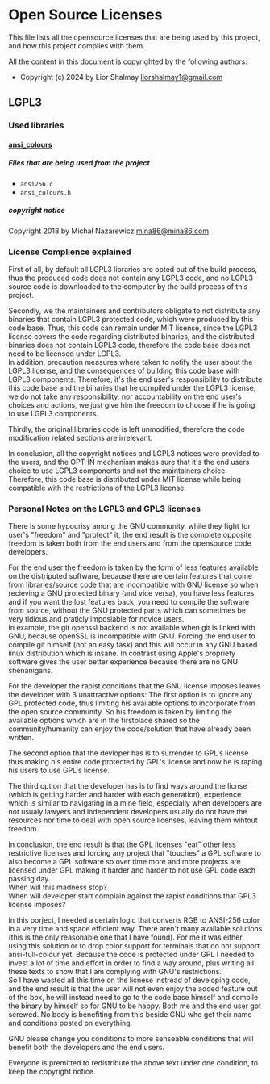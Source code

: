 # Open Source Licenses
This file lists all the opensource licenses that are being used by this project,
and how this project complies with them.  

All the content in this document is copyrighted by the following authors:  
* Copyright (c) 2024 by Lior Shalmay <liorshalmay1@gmail.com>  

## LGPL3
### Used libraries
#### [ansi_colours](https://github.com/mina86/ansi_colours)
##### Files that are being used from the project
* `ansi256.c`
* `ansi_colours.h`
##### copyright notice
Copyright 2018 by Michał Nazarewicz <mina86@mina86.com>

### License Complience explained
First of all, by default all LGPL3 libraries are opted out of the build process, thus the produced code does not contain 
any LGPL3 code, and no LGPL3 source code is downloaded to the computer by the build process of this project.  

Secondly, we the maintainers and contributors obligate to not distribute any binaries that contain LGPL3 protected code, 
which were produced by this code base. Thus, this code can remain under MIT license, since the LGPL3 license covers the 
code regarding distributed binaries, and the distributed binaries does not contain LGPL3 code, therefore the code base does
not need to be licensed under LGPL3.  
In addition, precaution measures where taken to notify the user about the LGPL3 license, and the consequences of building this 
code base with LGPL3 components. Therefore, it's the end user's responsibility to distribute this code base and the binaries 
that he compiled under the LGPL3 license, we do not take any responsibility, nor accountability on the end user's choices and actions, 
we just give him the freedom to choose if he is going to use LGPL3 components.

Thirdly, the original libraries code is left unmodified, therefore the code modification related sections are irrelevant.

In conclusion, all the copyright notices and LGPL3 notices were provided to the users, and the OPT-IN mechanism makes sure
that it's the end users choice to use LGPL3 components and not the maintainers choice. Therefore, this code base is distributed
under MIT license while being compatible with the restrictions of the LGPL3 license.

### Personal Notes on the LGPL3 and GPL3 licenses
There is some hypocrisy among the GNU community, while they fight for user's "freedom" and "protect" it, the end result
is the complete opposite freedom is taken both from the end users and from the opensource code developers.  

For the end user the freedom is taken by the form of less features available on the distriputed software, because there are 
certain features that come from libraries/source code that are incompatible with GNU license so when recieving a GNU protected
binary (and vice versa), you have less features, and if you want the lost features back, you need to compile the software from 
source, without the GNU protected parts which can sometimes be very tidious and praticly imposiable for novice users.  
In example, the git openssl backend is not available when git is linked with GNU, because openSSL is incompatible with GNU.
Forcing the end user to compile git himself (not an easy task) and this will occur in any GNU based linux distribution which is 
insane. In contrast using Apple's propriety software gives the user better experience because there are no GNU shenanigans.  

For the developer the rapist conditions that the GNU license imposes leaves the developer with 3 unattractive options:
The first option is to ignore any GPL protected code, thus limiting his available options to incorporate from the open source 
community. So his freedom is taken by limiting the available options which are in the firstplace shared so the community/humanity
can enjoy the code/solution that have already been written.  

The second option that the devloper has is to surrender to GPL's license thus making his entire code protected by GPL's license
and now he is raping his users to use GPL's license.  

The third option that the developer has is to find ways around the licnse (which is getting harder and harder with each generation),
experience which is similar to navigating in a mine field, especially when developers are not usualy lawyers and independent
developers usually do not have the resources nor time to deal with open source licenses, leaving them wihtout freedom.  

In conclusion, the end result is that the GPL licenses "eat" other less restrictive licenses and forcing any project that 
"touches" a GPL software to also become a GPL software so over time more and more projects are licensed under GPL making it
harder and harder to not use GPL code each passing day.  
When will this madness stop?  
When will developer start complain against the rapist conditions that GPL3 license imposes?  


In this porject, I needed a certain logic that converts RGB to ANSI-256 color in a very time and space efficient way. There aren't
many available solutions (this is the only reasonable one that I have found). For me it was either using this solution or to drop 
color support for terminals that do not support ansi-full-colour yet. 
Because the code is protected under GPL I needed to invest a lot of time and effort in order to find a way around, plus writing all 
these texts to show that I am complying with GNU's restrictions.  
So I have wasted all this time on the licnese instread of developing code, and the end result is that the user will not even enjoy 
the added feature out of the box, he will instead need to go to the code base himself and compile the binary by himself so for GNU 
to be happy. Both me and the end user got screwed. No body is benefiting from this beside GNU who get their name and conditions 
posted on everything.  

GNU please change you conditions to more senseable conditions that will benefit both the developers and the end users.

Everyone is premitted to redistribute the above text under one condition, to keep the copyright notice.

